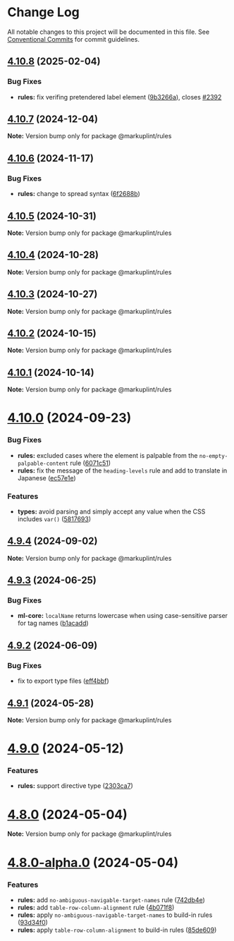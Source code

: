 # Change Log

All notable changes to this project will be documented in this file.
See [Conventional Commits](https://conventionalcommits.org) for commit guidelines.

## [4.10.8](https://github.com/markuplint/markuplint/compare/@markuplint/rules@4.10.7...@markuplint/rules@4.10.8) (2025-02-04)

### Bug Fixes

- **rules:** fix verifing pretendered label element ([9b3266a](https://github.com/markuplint/markuplint/commit/9b3266a4f08ca725586672054f1353b1c663babc)), closes [#2392](https://github.com/markuplint/markuplint/issues/2392)

## [4.10.7](https://github.com/markuplint/markuplint/compare/@markuplint/rules@4.10.6...@markuplint/rules@4.10.7) (2024-12-04)

**Note:** Version bump only for package @markuplint/rules

## [4.10.6](https://github.com/markuplint/markuplint/compare/@markuplint/rules@4.10.5...@markuplint/rules@4.10.6) (2024-11-17)

### Bug Fixes

- **rules:** change to spread syntax ([6f2688b](https://github.com/markuplint/markuplint/commit/6f2688bfd4a7f10d63f653d90bbb19463c1066fb))

## [4.10.5](https://github.com/markuplint/markuplint/compare/@markuplint/rules@4.10.4...@markuplint/rules@4.10.5) (2024-10-31)

**Note:** Version bump only for package @markuplint/rules

## [4.10.4](https://github.com/markuplint/markuplint/compare/@markuplint/rules@4.10.3...@markuplint/rules@4.10.4) (2024-10-28)

**Note:** Version bump only for package @markuplint/rules

## [4.10.3](https://github.com/markuplint/markuplint/compare/@markuplint/rules@4.10.2...@markuplint/rules@4.10.3) (2024-10-27)

**Note:** Version bump only for package @markuplint/rules

## [4.10.2](https://github.com/markuplint/markuplint/compare/@markuplint/rules@4.10.1...@markuplint/rules@4.10.2) (2024-10-15)

**Note:** Version bump only for package @markuplint/rules

## [4.10.1](https://github.com/markuplint/markuplint/compare/@markuplint/rules@4.10.0...@markuplint/rules@4.10.1) (2024-10-14)

**Note:** Version bump only for package @markuplint/rules

# [4.10.0](https://github.com/markuplint/markuplint/compare/@markuplint/rules@4.9.4...@markuplint/rules@4.10.0) (2024-09-23)

### Bug Fixes

- **rules:** excluded cases where the element is palpable from the `no-empty-palpable-content` rule ([6071c51](https://github.com/markuplint/markuplint/commit/6071c5133b7c5d52d8e052ac9f39fb5b10c38b8e))
- **rules:** fix the message of the `heading-levels` rule and add to translate in Japanese ([ec57e1e](https://github.com/markuplint/markuplint/commit/ec57e1e5ff4549ee5574928ad20fd461d87974a5))

### Features

- **types:** avoid parsing and simply accept any value when the CSS includes `var()` ([5817693](https://github.com/markuplint/markuplint/commit/5817693cfcd1a253c627db323505e4b515f69395))

## [4.9.4](https://github.com/markuplint/markuplint/compare/@markuplint/rules@4.9.3...@markuplint/rules@4.9.4) (2024-09-02)

**Note:** Version bump only for package @markuplint/rules

## [4.9.3](https://github.com/markuplint/markuplint/compare/@markuplint/rules@4.9.2...@markuplint/rules@4.9.3) (2024-06-25)

### Bug Fixes

- **ml-core:** `localName` returns lowercase when using case-sensitive parser for tag names ([b1acadd](https://github.com/markuplint/markuplint/commit/b1acaddfd6bf939ee809f6419ce85a701033ca4f))

## [4.9.2](https://github.com/markuplint/markuplint/compare/@markuplint/rules@4.9.1...@markuplint/rules@4.9.2) (2024-06-09)

### Bug Fixes

- fix to export type files ([eff4bbf](https://github.com/markuplint/markuplint/commit/eff4bbfd127574809dc5e15d7cafe87699758ee0))

## [4.9.1](https://github.com/markuplint/markuplint/compare/@markuplint/rules@4.9.0...@markuplint/rules@4.9.1) (2024-05-28)

**Note:** Version bump only for package @markuplint/rules

# [4.9.0](https://github.com/markuplint/markuplint/compare/@markuplint/rules@4.8.0...@markuplint/rules@4.9.0) (2024-05-12)

### Features

- **rules:** support directive type ([2303ca7](https://github.com/markuplint/markuplint/commit/2303ca7118d1c25b336e5fca6ebb2380b63b4b2f))

# [4.8.0](https://github.com/markuplint/markuplint/compare/@markuplint/rules@4.8.0-alpha.0...@markuplint/rules@4.8.0) (2024-05-04)

**Note:** Version bump only for package @markuplint/rules

# [4.8.0-alpha.0](https://github.com/markuplint/markuplint/compare/@markuplint/rules@4.7.0...@markuplint/rules@4.8.0-alpha.0) (2024-05-04)

### Features

- **rules:** add `no-ambiguous-navigable-target-names` rule ([742db4e](https://github.com/markuplint/markuplint/commit/742db4eb98b8f27e8a1f6a82d3b6541871e02a5c))
- **rules:** add `table-row-column-alignment` rule ([4b071f8](https://github.com/markuplint/markuplint/commit/4b071f8d7dae0f1500e1a77046b289489eb5a598))
- **rules:** apply `no-ambiguous-navigable-target-names` to build-in rules ([93d34f0](https://github.com/markuplint/markuplint/commit/93d34f0ead2624107a5b6f315af0c8bbd4f1e1ec))
- **rules:** apply `table-row-column-alignment` to build-in rules ([85de609](https://github.com/markuplint/markuplint/commit/85de6098813cd7c3167099f9e7e6250ca8324539))
